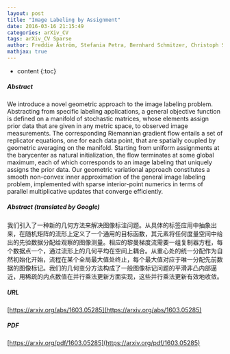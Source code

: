 ```yaml
---
layout: post
title: "Image Labeling by Assignment"
date: 2016-03-16 21:15:49
categories: arXiv_CV
tags: arXiv_CV Sparse
author: Freddie Åström, Stefania Petra, Bernhard Schmitzer, Christoph Schnörr
mathjax: true
---
```


* content
{:toc}

##### Abstract
We introduce a novel geometric approach to the image labeling problem. Abstracting from specific labeling applications, a general objective function is defined on a manifold of stochastic matrices, whose elements assign prior data that are given in any metric space, to observed image measurements. The corresponding Riemannian gradient flow entails a set of replicator equations, one for each data point, that are spatially coupled by geometric averaging on the manifold. Starting from uniform assignments at the barycenter as natural initialization, the flow terminates at some global maximum, each of which corresponds to an image labeling that uniquely assigns the prior data. Our geometric variational approach constitutes a smooth non-convex inner approximation of the general image labeling problem, implemented with sparse interior-point numerics in terms of parallel multiplicative updates that converge efficiently.

##### Abstract (translated by Google)
我们引入了一种新的几何方法来解决图像标注问题。从具体的标签应用中抽象出来，在随机矩阵的流形上定义了一个通用的目标函数，其元素将任何度量空间中给出的先验数据分配给观察的图像测量。相应的黎曼梯度流需要一组复制器方程，每个数据点一个，通过流形上的几何平均在空间上耦合。从重心处的统一分配作为自然初始化开始，流程在某个全局最大值处终止，每个最大值对应于唯一分配先前数据的图像标记。我们的几何变分方法构成了一般图像标记问题的平滑非凸内部逼近，用稀疏的内点数值在并行乘法更新方面实现，这些并行乘法更新有效地收敛。

##### URL
[https://arxiv.org/abs/1603.05285](https://arxiv.org/abs/1603.05285)

##### PDF
[https://arxiv.org/pdf/1603.05285](https://arxiv.org/pdf/1603.05285)

